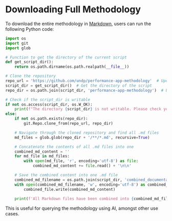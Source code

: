 # Downloading Full Methodology

To download the entire methodology in [Markdown](https://www.markdownguide.org/), users can run the following Python code:

```python
import os
import git
import glob

# Function to get the directory of the current script
def get_script_dir():
    return os.path.dirname(os.path.realpath(__file__))

# Clone the repository
repo_url = 'https://github.com/undp/performance-app-methodology'  # Updated repository URL
script_dir = get_script_dir()  # Get the directory of the script
repo_dir = os.path.join(script_dir, 'performance-app-methodology')  # Updated directory to clone the repo

# Check if the script_dir is writable
if not os.access(script_dir, os.W_OK):
    print(f"The directory {script_dir} is not writable. Please check your permissions.")
else:
    if not os.path.exists(repo_dir):
        git.Repo.clone_from(repo_url, repo_dir)

    # Navigate through the cloned repository and find all .md files
    md_files = glob.glob(repo_dir + '/**/*.md', recursive=True)

    # Concatenate the contents of all .md files into one
    combined_md_content = ''
    for md_file in md_files:
        with open(md_file, 'r', encoding='utf-8') as file:
            combined_md_content += file.read() + '\n\n'

    # Save the combined content into one .md file
    combined_md_filename = os.path.join(script_dir, 'combined_documentation.md')
    with open(combined_md_filename, 'w', encoding='utf-8') as combined_file:
        combined_file.write(combined_md_content)

    print(f'All Markdown files have been combined into {combined_md_filename}')

```

This is useful for querying the methodology using AI, amongst other use cases.
